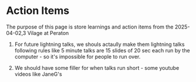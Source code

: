 # Action Items
The purpose of this page is store learnings and action items from
the 2025-04-02,3 Vilage at Peraton

1. For future lightning talks, we shouls actaully make them lightning talks following rules 
like 5 minute talks are 15 slides of 20 sec each run by the computer -
so it's impossible for people to run over.

2. We should have some filler for when talks run short - some youtube videos like JaneG's